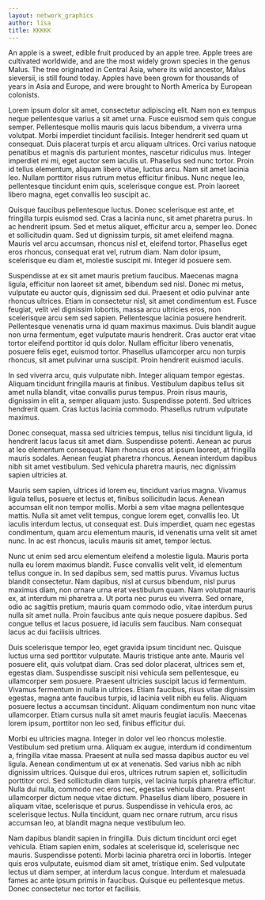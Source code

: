 ```yaml
---
layout: network_graphics
author: lisa
title: KKKKK
---
```

<!-- <img class='image' src='../../../assets/images/seocu/seocu.jpg'/>  -->
An apple is a sweet, edible fruit produced by an apple tree.
Apple trees are cultivated worldwide, and are the most widely grown species in
the genus Malus. The tree originated in Central Asia, where its wild ancestor,
Malus sieversii, is still found today. Apples have been grown for thousands of
years in Asia and Europe, and were brought to North America by European
colonists.

Lorem ipsum dolor sit amet, consectetur adipiscing elit. Nam non ex tempus neque pellentesque varius a sit amet urna. Fusce euismod sem quis congue semper. Pellentesque mollis mauris quis lacus bibendum, a viverra urna volutpat. Morbi imperdiet tincidunt facilisis. Integer hendrerit sed quam ut consequat. Duis placerat turpis et arcu aliquam ultrices. Orci varius natoque penatibus et magnis dis parturient montes, nascetur ridiculus mus. Integer imperdiet mi mi, eget auctor sem iaculis ut. Phasellus sed nunc tortor. Proin id tellus elementum, aliquam libero vitae, luctus arcu. Nam sit amet lacinia leo. Nullam porttitor risus rutrum metus efficitur finibus. Nunc neque leo, pellentesque tincidunt enim quis, scelerisque congue est. Proin laoreet libero magna, eget convallis leo suscipit ac.

Quisque faucibus pellentesque luctus. Donec scelerisque est ante, et fringilla turpis euismod sed. Cras a lacinia nunc, sit amet pharetra purus. In ac hendrerit ipsum. Sed et metus aliquet, efficitur arcu a, semper leo. Donec et sollicitudin quam. Sed ut dignissim turpis, sit amet eleifend magna. Mauris vel arcu accumsan, rhoncus nisl et, eleifend tortor. Phasellus eget eros rhoncus, consequat erat vel, rutrum diam. Nam dolor ipsum, scelerisque eu diam et, molestie suscipit mi. Integer id posuere sem.

Suspendisse at ex sit amet mauris pretium faucibus. Maecenas magna ligula, efficitur non laoreet sit amet, bibendum sed nisl. Donec mi metus, vulputate eu auctor quis, dignissim sed dui. Praesent et odio pulvinar ante rhoncus ultrices. Etiam in consectetur nisl, sit amet condimentum est. Fusce feugiat, velit vel dignissim lobortis, massa arcu ultricies eros, non scelerisque arcu sem sed sapien. Pellentesque lacinia posuere hendrerit. Pellentesque venenatis urna id quam maximus maximus. Duis blandit augue non urna fermentum, eget vulputate mauris hendrerit. Cras auctor erat vitae tortor eleifend porttitor id quis dolor. Nullam efficitur libero venenatis, posuere felis eget, euismod tortor. Phasellus ullamcorper arcu non turpis rhoncus, sit amet pulvinar urna suscipit. Proin hendrerit euismod iaculis.

In sed viverra arcu, quis vulputate nibh. Integer aliquam tempor egestas. Aliquam tincidunt fringilla mauris at finibus. Vestibulum dapibus tellus sit amet nulla blandit, vitae convallis purus tempus. Proin risus mauris, dignissim in elit a, semper aliquam justo. Suspendisse potenti. Sed ultrices hendrerit quam. Cras luctus lacinia commodo. Phasellus rutrum vulputate maximus.

Donec consequat, massa sed ultricies tempus, tellus nisi tincidunt ligula, id hendrerit lacus lacus sit amet diam. Suspendisse potenti. Aenean ac purus at leo elementum consequat. Nam rhoncus eros at ipsum laoreet, at fringilla mauris sodales. Aenean feugiat pharetra rhoncus. Aenean interdum dapibus nibh sit amet vestibulum. Sed vehicula pharetra mauris, nec dignissim sapien ultricies at.

Mauris sem sapien, ultrices id lorem eu, tincidunt varius magna. Vivamus ligula tellus, posuere et lectus et, finibus sollicitudin lacus. Aenean accumsan elit non tempor mollis. Morbi a sem vitae magna pellentesque mattis. Nulla sit amet velit tempus, congue lorem eget, convallis leo. Ut iaculis interdum lectus, ut consequat est. Duis imperdiet, quam nec egestas condimentum, quam arcu elementum mauris, id venenatis urna velit sit amet nunc. In ac est rhoncus, iaculis mauris sit amet, tempor lectus.

Nunc ut enim sed arcu elementum eleifend a molestie ligula. Mauris porta nulla eu lorem maximus blandit. Fusce convallis velit velit, id elementum tellus congue in. In sed dapibus sem, sed mattis purus. Vivamus luctus blandit consectetur. Nam dapibus, nisl at cursus bibendum, nisl purus maximus diam, non ornare urna erat vestibulum quam. Nam volutpat mauris ex, at interdum mi pharetra a. Ut porta nec purus eu viverra. Sed ornare, odio ac sagittis pretium, mauris quam commodo odio, vitae interdum purus nulla sit amet nulla. Proin faucibus ante quis neque posuere dapibus. Sed congue tellus et lacus posuere, id iaculis sem faucibus. Nam consequat lacus ac dui facilisis ultrices.

Duis scelerisque tempor leo, eget gravida ipsum tincidunt nec. Quisque luctus urna sed porttitor vulputate. Mauris tristique ante ante. Mauris vel posuere elit, quis volutpat diam. Cras sed dolor placerat, ultrices sem et, egestas diam. Suspendisse suscipit nisi vehicula sem pellentesque, eu ullamcorper sem posuere. Praesent ultricies suscipit lacus id fermentum. Vivamus fermentum in nulla in ultrices. Etiam faucibus, risus vitae dignissim egestas, magna ante faucibus turpis, id lacinia velit nibh eu felis. Aliquam posuere lectus a accumsan tincidunt. Aliquam condimentum non nunc vitae ullamcorper. Etiam cursus nulla sit amet mauris feugiat iaculis. Maecenas lorem ipsum, porttitor non leo sed, finibus efficitur dui.

Morbi eu ultricies magna. Integer in dolor vel leo rhoncus molestie. Vestibulum sed pretium urna. Aliquam ex augue, interdum id condimentum a, fringilla vitae massa. Praesent at nulla sed massa dapibus auctor eu vel ligula. Aenean condimentum ut ex at venenatis. Sed varius nibh ac nibh dignissim ultrices. Quisque dui eros, ultrices rutrum sapien et, sollicitudin porttitor orci. Sed sollicitudin diam turpis, vel lacinia turpis pharetra efficitur. Nulla dui nulla, commodo nec eros nec, egestas vehicula diam. Praesent ullamcorper dictum neque vitae dictum. Phasellus diam libero, posuere in aliquam vitae, scelerisque et purus. Suspendisse in vehicula eros, ac scelerisque lectus. Nulla tincidunt, quam nec ornare rutrum, arcu risus accumsan leo, at blandit magna neque vestibulum leo.

Nam dapibus blandit sapien in fringilla. Duis dictum tincidunt orci eget vehicula. Etiam sapien enim, sodales at scelerisque id, scelerisque nec mauris. Suspendisse potenti. Morbi lacinia pharetra orci in lobortis. Integer quis eros vulputate, euismod diam sit amet, tristique enim. Sed vulputate lectus ut diam semper, at interdum lacus congue. Interdum et malesuada fames ac ante ipsum primis in faucibus. Quisque eu pellentesque metus. Donec consectetur nec tortor et facilisis. 